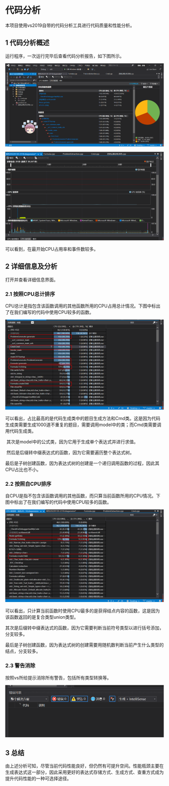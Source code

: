 # 代码分析

本项目使用vs2019自带的代码分析工具进行代码质量和性能分析。

## 1 代码分析概述

运行程序，一次运行完毕后查看代码分析报告，如下图所示。

![e7c256464e1bfbb9c0b5db353c09b38](img/分析概览1.png)

![2aec4f47113ea447b962469f375c440](img/分析概览2.png)

可以看到，在最开始CPU占用率和事件数较多。

## 2 详细信息及分析

打开并查看详细信息界面。

### 2.1 按照CPU总计排序

CPU总计是指包含该函数调用的其他函数所用的CPU占用总计情况。下图中标出了在我们编写的代码中使用CPU较多的函数。

![e682af62264dbb809e3b0b3344bb6bd](img/CPU总计.png)

​	可以看出，占比最高的是代码生成类中的题目生成方法和Cmd类。这是因为代码生成类需要生成1000道不重复的题目，需要调用model中的类；而Cmd类需要调用代码生成类。

​	其次是model中的公式类，因为它用于生成单个表达式并进行求值。

​	然后是后缀转中缀表达式的函数，因为它需要遍历整个表达式树。

​	最后是子树创建函数，因为表达式树的创建是一个递归调用函数的过程，因此其CPU占比也不小。

### 2.2 按照自CPU排序

自CPU是指不包含该函数调用的其他函数，而只算当前函数所用的CPU情况。下图中标出了在我们编写的代码中使用CPU较多的函数。

![f635db95b58f57ca1f11e05512d266b](img/自CPU.png)

​	可以看出，只计算当前函数时使用CPU最多的是获得结点内容的函数，这是因为该函数返回的是复合类型union类型。

​	其次是后缀转中缀表达式的函数，因为它需要判断当前符号类型以进行括号添加，分支较多。

​	最后是子树创建函数，因为表达式树的创建需要用随机数判断当前产生什么类型的结点，分支较多。

### 2.3 警告消除

按照vs所给提示消除所有警告，包括所有类型转换等。

![247bcf403944c2640a86f6c667f967f](img/消除警告.png)

## 3 总结

由上述分析可知，尽管当前代码性能良好，但仍然有可提升空间。性能瓶颈主要在生成表达式这一部分，因此采用更好的表达式存储方式、生成方式、查重方式成为提升代码性能的一种可选择途径。